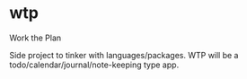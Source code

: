 # wtp
Work the Plan

Side project to tinker with languages/packages. WTP will be a todo/calendar/journal/note-keeping type app. 
